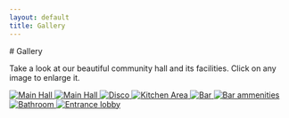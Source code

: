 ```yaml
---
layout: default
title: Gallery
---
```


<div class="gallery-section">
# Gallery
  
  <p>Take a look at our beautiful community hall and its facilities. Click on any image to enlarge it.</p>

  <div class="gallery-grid">
    <a href="{{ site.baseurl }}/images/hall_2.jpeg" target="_blank">
      <img src="{{ site.baseurl }}/images/hall_2.jpeg" alt="Main Hall">
    </a>
    <a href="{{ site.baseurl }}/images/hall_3.jpeg" target="_blank">
      <img src="{{ site.baseurl }}/images/hall_3.jpeg" alt="Main Hall">
    </a>
    <a href="{{ site.baseurl }}/images/disco.jpeg" target="_blank">
      <img src="{{ site.baseurl }}/images/disco.jpeg" alt="Disco">
    </a>
    <a href="{{ site.baseurl }}/images/kitchen.jpeg" target="_blank">
      <img src="{{ site.baseurl }}/images/kitchen.jpeg" alt="Kitchen Area">
    </a>
    <a href="{{ site.baseurl }}/images/bar.jpeg" target="_blank">
      <img src="{{ site.baseurl }}/images/bar.jpeg" alt="Bar">
    </a>
    <a href="{{ site.baseurl }}/images/bar_2.jpeg" target="_blank">
      <img src="{{ site.baseurl }}/images/bar_2.jpeg" alt="Bar ammenities">
    </a>
    <a href="{{ site.baseurl }}/images/bathroom.jpeg" target="_blank">
      <img src="{{ site.baseurl }}/images/bathroom.jpeg" alt="Bathroom">
    </a>
    <a href="{{ site.baseurl }}/images/entrance_2.jpeg" target="_blank">
      <img src="{{ site.baseurl }}/images/entrance_2.jpeg" alt="Entrance lobby">
    </a>
  </div>
</div>
